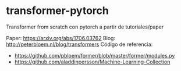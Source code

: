 # transformer-pytorch
Transformer from scratch con pytorch a partir de tutoriales/paper

Paper: https://arxiv.org/abs/1706.03762
Blog: http://peterbloem.nl/blog/transformers
Código de referencia:
  - https://github.com/pbloem/former/blob/master/former/modules.py
  - https://github.com/aladdinpersson/Machine-Learning-Collection

